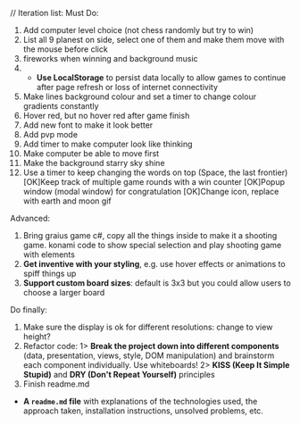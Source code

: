 //
Iteration list:
Must Do:
1. Add computer level choice (not chess randomly but try to win)
2. List all 9 planest on side, select one of them and make them move with the mouse before click
3. fireworks when winning and background music
4. * **Use LocalStorage** to persist data locally to allow games to continue after page refresh or loss of internet connectivity
5. Make lines background colour and set a timer to change colour gradients constantly
6. Hover red, but no hover red after game finish
7. Add new font to make it look better
8. Add pvp mode
9. Add timer to make computer look like thinking
10. Make computer be able to move first
11. Make the background starry sky shine
12. Use a timer to keep changing the words on top (Space, the last frontier)
[OK]Keep track of multiple game rounds with a win counter
[OK]Popup window (modal window) for congratulation
[OK]Change icon, replace with earth and moon gif



Advanced:
1. Bring graius game c#, copy all the things inside to make it a shooting game. konami code to show special selection and play shooting game with elements
2. **Get inventive with your styling**, e.g. use hover effects or animations to spiff things up
3. **Support custom board sizes**: default is 3x3 but you could allow users to choose a larger board



Do finally:
1. Make sure the display is ok for different resolutions: change to view height?
2. Refactor code:
1> **Break the project down into different components** (data, presentation, views, style, DOM manipulation) and brainstorm each component individually. Use whiteboards!
2> **KISS (Keep It Simple Stupid)** and **DRY (Don't Repeat Yourself)** principles
3. Finish readme.md
* **A ``readme.md`` file** with explanations of the technologies used, the approach taken, installation instructions, unsolved problems, etc.



